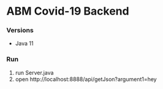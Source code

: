 # ABM Covid-19 Backend

### Versions
* Java 11


### Run
1. run Server.java
1. open http://localhost:8888/api/getJson?argument1=hey
